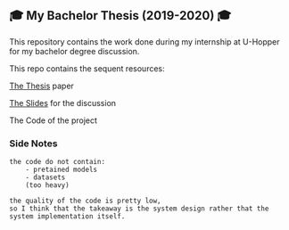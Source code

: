 <link rel="stylesheet" href="https://cdnjs.cloudflare.com/ajax/libs/font-awesome/4.7.0/css/font-awesome.min.css">

## :mortar_board: My Bachelor Thesis (2019-2020) :mortar_board:

This repository contains the work done during my internship at U-Hopper for my bachelor degree discussion.

This repo contains the sequent resources:

[<i class="fa fa-arrow-circle-right" style="font-size:1.1rem;color:orange;"></i> The Thesis](Generating_marketing_personas_reolon_thomas_informatica_2019_2020.pdf) paper

[<i class="fa fa-arrow-circle-right" style="font-size:1.1rem;"></i> The Slides](Slides.pdf) for the discussion

<i class="fa fa-arrow-circle-right" style="font-size:1.1rem;"></i> The Code of the project

### Side Notes

```
the code do not contain:
    - pretained models
    - datasets
    (too heavy)

the quality of the code is pretty low,
so I think that the takeaway is the system design rather that the system implementation itself.
```
